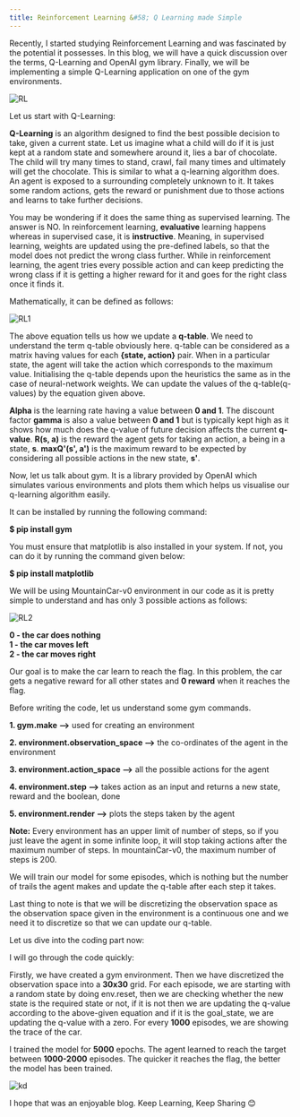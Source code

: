 ```yaml
---
title: Reinforcement Learning &#58; Q Learning made Simple
---
```

Recently, I started studying Reinforcement Learning and was fascinated by the potential it possesses. In this blog, we will have a quick discussion over the terms, Q-Learning and OpenAI gym library. Finally, we will be implementing a simple Q-Learning application on one of the gym environments.

![RL](https://i1.wp.com/enhancedatascience.com/wp-content/uploads/2017/07/reinforcementLearning.png?fit=437%2C450)

Let us start with Q-Learning:

**Q-Learning** is an algorithm designed to find the best possible decision to take, given a current state. Let us imagine what a child will do if it is just kept at a random state and somewhere around it, lies a bar of chocolate. The child will try many times to stand, crawl, fail many times and ultimately will get the chocolate. This is similar to what a q-learning algorithm does. An agent is exposed to a surrounding completely unknown to it. It takes some random actions, gets the reward or punishment due to those actions and learns to take further decisions. 

You may be wondering if it does the same thing as supervised learning. The answer is NO. In reinforcement learning, **evaluative** learning happens whereas in supervised case, it is **instructive**. Meaning, in supervised learning, weights are updated using the pre-defined labels, so that the model does not predict the wrong class further. While in reinforcement learning, the agent tries every possible action and can keep predicting the wrong class if it is getting a higher reward for it and goes for the right class once it finds it.


Mathematically, it can be defined as follows:


![RL1](https://miro.medium.com/max/1196/1*eyvquWnldzyJtyCT5cbljA.png)

The above equation tells us how we update a **q-table**. We need to understand the term q-table obviously here. q-table can be considered as a matrix having values for each **{state, action}** pair. When in a particular state, the agent will take the action which corresponds to the maximum value. Initialising the q-table depends upon the heuristics the same as in the case of neural-network weights. We can update the values of the q-table(q-values) by the equation given above.

**Alpha** is the learning rate having a value between **0 and 1**. The discount factor **gamma** is also a value between **0 and 1** but is typically kept high as it shows how much does the q-value of future decision affects the current **q-value**. **R(s, a)** is the reward the agent gets for taking an action, a being in a state, **s**.
**maxQ'(s', a')** is the maximum reward to be expected by considering all possible actions in the new state, **s'**. 

Now, let us talk about gym. It is a library provided by OpenAI which simulates various environments and plots them which helps us visualise our q-learning algorithm easily.

It can be installed by running the following command:

**$ pip install gym**

You must ensure that matplotlib is also installed in your system. If not, you can do it by running the command given below:

**$ pip install matplotlib**


We will be using MountainCar-v0 environment in our code as it is pretty simple to understand and has only 3 possible actions as follows:

![RL2](https://arunkrweb.github.io/images/2018/openai-gym/mountain-car-v0.gif)

**0 - the car does nothing** <br />
**1 - the car moves left** <br />
**2 - the car moves right**


Our goal is to make the car learn to reach the flag. In this problem, the car gets a negative reward for all other states and **0 reward** when it reaches the flag.



Before writing the code, let us understand some gym commands.

**1. gym.make -->** used for creating an environment

**2. environment.observation_space -->** the co-ordinates of the agent in the environment

**3. environment.action_space -->** all the possible actions for the agent

**4. environment.step -->** takes action as an input and returns a new state, reward and the boolean, done

**5. environment.render -->** plots the steps taken by the agent


**Note:** Every environment has an upper limit of number of steps, so if you just leave the agent in some infinite loop, it will stop taking actions after the maximum number of steps. In mountainCar-v0, the maximum number of steps is 200.


We will train our model for some episodes, which is nothing but the number of trails the agent makes and update the q-table after each step it takes.

Last thing to note is that we will be discretizing the observation space as the observation space given in the environment is a continuous one and we need it to discretize so that we can update our q-table.

Let us dive into the coding part now:



<script src="https://gist.github.com/spraphul/1c1da5a7c3b791213b257c9b9737ee69.js"></script>



I will go through the code quickly:

Firstly, we have created a gym environment. Then we have discretized the observation space into a **30x30** grid. For each episode, we are starting with a random state by doing env.reset, then we are checking whether the new state is the required state or not, if it is not then we are updating the q-value according to the above-given equation and if it is the goal_state, we are updating the q-value with a zero. For every **1000** episodes, we are showing the trace of the car.

I trained the model for **5000** epochs. The agent learned to reach the target between **1000-2000** episodes. The quicker it reaches the flag, the better the model has been trained.

![kd](https://1.bp.blogspot.com/-phnimll27A4/Xd_LlcebfuI/AAAAAAAAQEk/ykFxmvHtfv0aRUaMvaBvG-cbdIaEGqZxwCLcBGAsYHQ/s1600/ql.gif)

I hope that was an enjoyable blog. 
Keep Learning, Keep Sharing 😊
